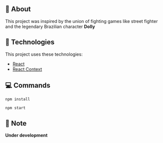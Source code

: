 ## :melon: About
This project was inspired by the union of fighting games like street fighter and the legendary Brazilian character <b>Dolly</b>

## :rocket: Technologies
This project uses these technologies:
- [React](https://reactjs.org)
- [React Context](https://reactjs.org/docs/context.html)

## :computer: Commands 
```npm
npm install
```
```npm
npm start
```

## :full_moon_with_face: Note
**Under development**